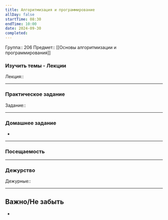 ```yaml
---
title: Алгоритмизация и программирование
allDay: false
startTime: 08:30
endTime: 10:00
date: 2024-09-30
completed:
---
```

 Группа:: 206
 Предмет:: [[Основы алгоритмизации и программирования]]
### Изучить темы - Лекции

Лекция::

---
### Практическое задание

Задание::

---
### Домашнее задание

- 

---
### Посещаемость



---
### Дежурство

Дежурные:: 

---
## Важно/Не забыть

- 
